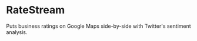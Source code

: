 RateStream 
======

Puts business ratings on Google Maps side-by-side with Twitter's sentiment analysis. 

